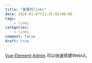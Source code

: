 ```yaml
---
title: "重要的links"
date: 2020-01-07T21:35:02+08:00
tags:
    - links
categories:
    - links
comment: false
draft: true
---
```






[Vue-Element-Admin](https://github.com/PanJiaChen/vue-element-admin) 可以快速搭建WebUI。

